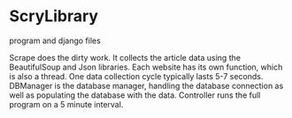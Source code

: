 # ScryLibrary
program and django files

Scrape does the dirty work. It collects the article data using the BeautifulSoup and Json libraries. Each website has its own function, which is also a thread. One data collection cycle typically lasts 5-7 seconds.
DBManager is the database manager, handling the database connection as well as populating the database with the data.
Controller runs the full program on a 5 minute interval.
